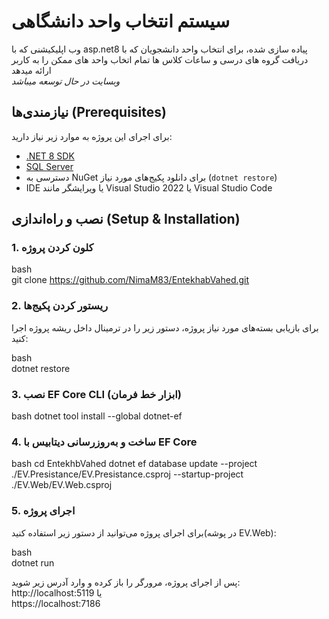 # سیستم انتخاب واحد دانشگاهی

 وب اپلیکیشنی که با asp.net8 پیاده سازی شده، برای انتخاب واحد دانشجویان که با دریافت گروه های درسی و ساعات کلاس ها تمام اتخاب واحد های ممکن را به کاربر ارائه میدهد   
*وبسایت در حال توسعه میباشد* 

## نیازمندی‌ها (Prerequisites)

برای اجرای این پروژه به موارد زیر نیاز دارید:

- [.NET 8 SDK](https://dotnet.microsoft.com/en-us/download/dotnet/8.0)  
- [SQL Server](https://www.microsoft.com/en-us/sql-server/sql-server-downloads)  
- دسترسی به NuGet برای دانلود پکیج‌های مورد نیاز (`dotnet restore`)  
- IDE یا ویرایشگر مانند Visual Studio 2022 یا Visual Studio Code  

## نصب و راه‌اندازی (Setup & Installation)

### 1. کلون کردن پروژه

bash  
git clone https://github.com/NimaM83/EntekhabVahed.git 

### 2. ریستور کردن پکیج‌ها

برای بازیابی بسته‌های مورد نیاز پروژه، دستور زیر را در ترمینال داخل ریشه پروژه اجرا کنید:

bash  
dotnet restore

### 3. نصب EF Core CLI (ابزار خط فرمان) 

bash 
dotnet tool install --global dotnet-ef  

### 4. ساخت و به‌روزرسانی دیتابیس با EF Core 

bash
cd EntekhbVahed 
dotnet ef database update --project ./EV.Presistance/EV.Presistance.csproj --startup-project ./EV.Web/EV.Web.csproj  





### 5. اجرای پروژه

برای اجرای پروژه می‌توانید از دستور زیر استفاده کنید(در پوشه EV.Web):

bash  
dotnet run  

پس از اجرای پروژه، مرورگر را باز کرده و وارد آدرس زیر شوید:  
http://localhost:5119 
یا  
https://localhost:7186   



